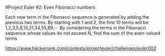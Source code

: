 #Project Euler #2: Even Fibonacci numbers

Each new term in the Fibonacci sequence is generated by adding the previous two terms. By starting with 1 and 2, the first 10 terms will be:
1,2,3,5,8,13,21,34,55,89,⋯
By considering the terms in the Fibonacci sequence whose values do not exceed N, find the sum of the even-valued terms

https://www.hackerrank.com/contests/projecteuler/challenges/euler002


